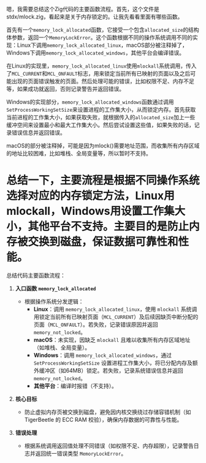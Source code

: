 嗯，我需要总结这个Zig代码的主要函数流程。首先，这个文件是stdx/mlock.zig，看起来是关于内存锁定的。让我先看看里面有哪些函数。

首先有一个`memory_lock_allocated`函数，它接受一个包含`allocated_size`的结构体参数，返回一个`MemoryLockError`。这个函数根据不同的操作系统调用不同的实现：Linux下调用`memory_lock_allocated_linux`，macOS部分被注释掉了，Windows下调用`memory_lock_allocated_windows`，其他平台会编译错误。

在Linux的实现里，`memory_lock_allocated_linux`使用`mlockall`系统调用，传入了`MCL_CURRENT`和`MCL_ONFAULT`标志，用来锁定当前所有已映射的页面以及之后可能出现的页面错误触发的页面。然后处理可能的错误，比如权限不足、内存不足等，如果成功就返回，否则记录警告并返回错误。

Windows的实现部分，`memory_lock_allocated_windows`函数通过调用`SetProcessWorkingSetSize`来设置进程的工作集大小，从而锁定内存。首先获取当前进程的工作集大小，如果获取失败，就根据传入的`allocated_size`加上一些缓冲空间来设置最小和最大工作集大小。然后尝试设置这些值，如果失败的话，记录错误信息并返回错误。

macOS的部分被注释掉，可能是因为mlock()需要地址范围，而收集所有内存区域的地址比较困难，比如堆栈、全局变量等，所以暂时不支持。

总结一下，主要流程是根据不同操作系统选择对应的内存锁定方法，Linux用mlockall，Windows用设置工作集大小，其他平台不支持。主要目的是防止内存被交换到磁盘，保证数据可靠性和性能。
================================================
总结代码主要函数流程：

1. **入口函数 `memory_lock_allocated`**  
   - 根据操作系统分发逻辑：
     - **Linux**：调用 `memory_lock_allocated_linux`，使用 `mlockall` 系统调用锁定当前所有已映射页面（`MCL_CURRENT`）及后续因缺页中断分配的页面（`MCL_ONFAULT`）。若失败，记录错误原因并返回 `memory_not_locked`。
     - **macOS**：未实现，因缺乏 `mlockall` 且难以收集所有内存区域地址（如堆栈、全局变量）。
     - **Windows**：调用 `memory_lock_allocated_windows`，通过 `SetProcessWorkingSetSize` 设置进程工作集大小，将已分配内存及额外缓冲区（如64MB）锁定。若失败，记录系统错误信息并返回 `memory_not_locked`。
     - **其他平台**：编译时报错（不支持）。

2. **核心目标**  
   - 防止虚拟内存页被交换到磁盘，避免因内核交换绕过存储容错机制（如 TigerBeetle 的 ECC RAM 校验），确保内存数据的可靠性与性能。

3. **错误处理**  
   - 根据系统调用返回值处理不同错误（如权限不足、内存超限），记录警告日志并返回统一错误类型 `MemoryLockError`。
